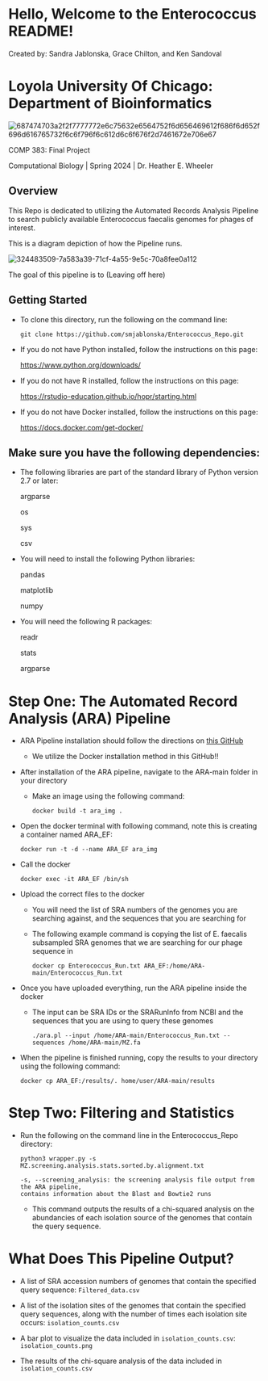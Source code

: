 # Hello, Welcome to the Enterococcus README!

Created by: Sandra Jablonska, Grace Chilton, and Ken Sandoval
# Loyola University Of Chicago: Department of Bioinformatics 

![687474703a2f2f7777772e6c75632e6564752f6d656469612f686f6d652f696d616765732f6c6f796f6c612d6c6f676f2d7461672e706e67](https://github.com/smjablonska/Enterococcus_Repo/assets/120067807/6a50791f-9579-4875-972c-1c8c8dbebfa9)

COMP 383: Final Project

Computational Biology | Spring 2024 | Dr. Heather E. Wheeler

## Overview 
 This Repo is dedicated to utilizing the Automated Records Analysis Pipeline to search publicly available Enterococcus faecalis genomes for phages of interest.

This is a diagram depiction of how the Pipeline runs. 

 ![324483509-7a583a39-71cf-4a55-9e5c-70a8fee0a112](https://github.com/smjablonska/Enterococcus_Repo/assets/120067807/ae1ce7a0-e25f-4c28-93ab-ba255c2cc9de)

The goal of this pipeline is to (Leaving off here) 

## Getting Started

* To clone this directory, run the following on the command line:

    `git clone https://github.com/smjablonska/Enterococcus_Repo.git`

* If you do not have Python installed, follow the instructions on this page:

    https://www.python.org/downloads/

* If you do not have R installed, follow the instructions on this page:

    https://rstudio-education.github.io/hopr/starting.html

* If you do not have Docker installed, follow the instructions on this page:

    https://docs.docker.com/get-docker/

## Make sure you have the following dependencies:

* The following libraries are part of the standard library of Python version 2.7 or later:

    argparse
    
    os

    sys

    csv

* You will need to install the following Python libraries:

    pandas

    matplotlib

    numpy

* You will need the following R packages:

    readr

    stats

    argparse


# Step One: The Automated Record Analysis (ARA) Pipeline

* ARA Pipeline installation should follow the directions on [this GitHub](https://github.com/maurya-anand/ARA/tree/main)

    * We utilize the Docker installation method in this GitHub!!

* After installation of the ARA pipeline, navigate to the ARA-main folder in your directory

    * Make an image using the following command:

        `docker build -t ara_img .`

* Open the docker terminal with following command, note this is creating a container named ARA_EF:

    `docker run -t -d --name ARA_EF ara_img`

* Call the docker

    `docker exec -it ARA_EF /bin/sh`

* Upload the correct files to the docker

    * You will need the list of SRA numbers of the genomes you are searching against, and the sequences that you are searching for

    * The following example command is copying the list of E. faecalis subsampled SRA genomes that we are searching for our phage sequence in

        `docker cp Enterococcus_Run.txt ARA_EF:/home/ARA-main/Enterococcus_Run.txt`

* Once you have uploaded everything, run the ARA pipeline inside the docker

    * The input can be SRA IDs or the SRARunInfo from NCBI and the sequences that you are using to query these genomes

        `./ara.pl --input /home/ARA-main/Enterococcus_Run.txt --sequences /home/ARA-main/MZ.fa`

* When the pipeline is finished running, copy the results to your directory using the following command:

    `docker cp ARA_EF:/results/. home/user/ARA-main/results`

# Step Two: Filtering and Statistics

* Run the following on the command line in the Enterococcus_Repo directory:

    `python3 wrapper.py -s MZ.screening.analysis.stats.sorted.by.alignment.txt`

    ```
    -s, --screening_analysis: the screening analysis file output from the ARA pipeline, 
    contains information about the Blast and Bowtie2 runs
    ```

    * This command outputs the results of a chi-squared analysis on the abundancies of each isolation source of the genomes that contain the query sequence.

# What Does This Pipeline Output?

* A list of SRA accession numbers of genomes that contain the specified query sequence: `Filtered_data.csv`

* A list of the isolation sites of the genomes that contain the specified query sequences, along with the number of times each isolation site occurs: `isolation_counts.csv`

* A bar plot to visualize the data included in `isolation_counts.csv`: `isolation_counts.png`

* The results of the chi-square analysis of the data included in `isolation_counts.csv`
